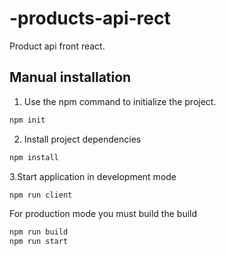 # -products-api-rect

Product api front react.

## Manual installation

1. Use the npm command to initialize the project.

```bash
npm init
```

2. Install project dependencies

```bash
npm install
```

3.Start application in development mode

```bash
npm run client
```

For production mode you must build the build

```bash
npm run build
npm run start
```
